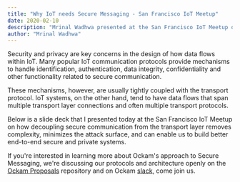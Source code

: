 ```yaml
---
title: "Why IoT needs Secure Messaging - San Francisco IoT Meetup"
date: 2020-02-10
description: "Mrinal Wadhwa presented at the San Francisco IoT Meetup on why IoT needs Secure Messaging"
author: "Mrinal Wadhwa"
---
```


Security and privacy are key concerns in the design of how data flows within IoT. Many popular IoT communication
protocols provide mechanisms to handle identification, authentication, data integrity, confidentiality and other
functionality related to secure communication.

These mechanisms, however, are usually tightly coupled with the transport protocol. IoT systems, on the other hand,
tend to have data flows that span multiple transport layer connections and often multiple transport protocols.

Below is a slide deck that I presented today at the San Francisco IoT Meetup on how decoupling secure communication
from the transport layer removes complexity, minimizes the attack surface, and can enable us to build better
end-to-end secure and private systems.

If you're interested in learning more about Ockam's approach to Secure Messaging, we're discussing our protocols
and architecture openly on the [Ockam Proposals](https://github.com/ockam-network/) repository and on Ockam
[slack](https://join.slack.com/t/ockam-community/shared_invite/enQtNDk5Nzk2NDA2NDcxLWQ0MjcyZWZjOWVlNGE5M2M3YjBkMjFkODZmODIwZWJmOTY3MThjNmU0ODc0ZDk4MjBjOGZmZDIzY2FhYTY4YTg),
come join us.

<script async class="speakerdeck-embed" data-id="813b28006e734a43b65a88d56bd37b7c" data-ratio="1.77777777777778"
  src="//speakerdeck.com/assets/embed.js"></script>
